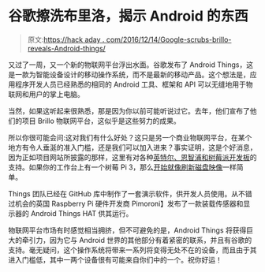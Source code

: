 # 谷歌擦洗布里洛，揭示 Android 的东西

> 原文:[https://hack aday . com/2016/12/14/Google-scrubs-brillo-reveals-Android-things/](https://hackaday.com/2016/12/14/google-scrubs-brillo-reveals-android-things/)

又过了一周，又一个新的物联网平台浮出水面。谷歌发布了 Android Things，这是一款为智能设备设计的移动操作系统，而不是最新的移动产品。这个想法是，应用程序开发人员已经熟悉的相同的 Android 工具、框架和 API 可以无缝地用于物联网和用户的掌上电脑。

当然，如果这听起来很熟悉，那是因为你以前可能听说过它。去年，他们宣布了他们的项目 Brillo 物联网平台，这似乎是这些努力的成果。

所以你很可能会问:这对我们有什么好处？这只是另一个商业物联网平台，在某个地方有令人垂涎的准入门槛，还是我们可以加入进来？事实证明，这是个好消息，因为正如项目网站所披露的那样，这里有对各种[英特尔、恩智浦和树莓派开发板](https://developer.android.com/things/hardware/developer-kits.html)的支持。如果你的工作台上有一个树莓 Pi 3，那么[开始就像刷新磁盘映像](https://developer.android.com/things/hardware/raspberrypi.html)一样简单。

Things 团队已经在 GitHub 库中制作了一套演示软件，供开发人员使用。从不错过机会的英国 Raspberry Pi 硬件开发商 Pimoroni】发布了一款装载传感器和显示器的 Android Things HAT 供其运行。

物联网平台市场有时感觉相当拥挤，但不可避免的是，Android Things 将获得巨大的牵引力，因为它与 Android 世界的其他部分有着紧密的联系，并且有谷歌的支持。毫无疑问，这个操作系统将带来一系列将变得无处不在的设备，而且由于其进入门槛低，其中一两个设备很有可能来自你们中的一个。祝你好运！